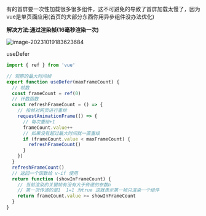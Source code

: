 有的首屏要一次性加载很多很多组件，这不可避免的导致了首屏加载太慢了，因为vue是单页面应用(首页的大部分东西你用异步组件没办法优化)

**解决方法:通过渲染帧(16毫秒渲染一次)**

![image-20231019183623684](https://ttqblogimg.oss-cn-beijing.aliyuncs.com/image-20231019183623684.png)

useDefer

```js
import { ref } from 'vue'

// 观察的最大时间帧
export function useDefer(maxFrameCount) {
  // 帧数
  const frameCount = ref(0)
  // 计数函数
  const refreshFrameCount = () => {
    // 按帧对网页进行重绘
    requestAnimationFrame(() => {
      // 每次重绘+1
      frameCount.value++
      // 如果没有超过最大时间就一直重绘
      if (frameCount.value < maxFrameCount) {
        refreshFrameCount()
      }
    })
  }
  refreshFrameCount()
  // 返回一个函数给 v-if 使用
  return function (showInFrameCount) {
    // 当前渲染的关键帧有没有大于传递的参数n
    // 第一次传递的是1  1=1 为true 这就表示第一帧只渲染一个组件
    return frameCount.value >= showInFrameCount
  }
}
```

